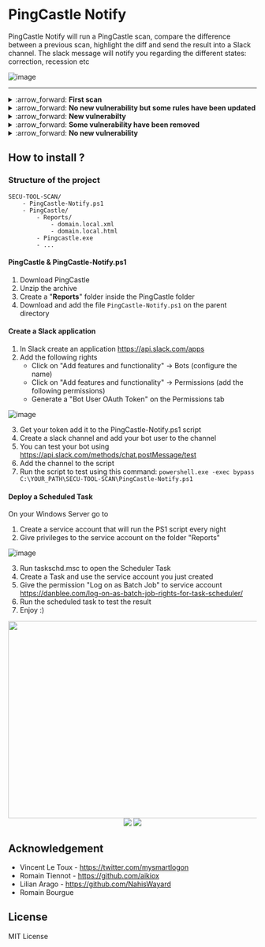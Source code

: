 PingCastle Notify
===

PingCastle Notify will run a PingCastle scan, compare the difference between a previous scan, highlight the diff and send the result into a Slack channel.
The slack message will notify you regarding the different states: correction, recession etc
<p align="center">

![image](https://user-images.githubusercontent.com/5891788/192321307-514b6fc5-2ce0-4018-8876-1079718eb674.png)
</p>
<hr>
<details>
<summary>:arrow_forward: <b>First scan</b></summary>

![image](https://user-images.githubusercontent.com/5891788/191265007-57656f04-12ed-4e93-af36-90b0711aa412.png)
</details>
<details>
<summary>:arrow_forward: <b>No new vulnerability but some rules have been updated</b></summary>

![image](https://user-images.githubusercontent.com/5891788/191266282-cd790c58-76df-4116-89fa-4aa954f0dd7e.png)

</details>
<details>

<summary>:arrow_forward: <b>New vulnerabilty</b></summary>

![image](https://user-images.githubusercontent.com/5891788/191268156-cb1c1884-beef-421e-9aae-75661e071abf.png)
</details>
<details>
<summary>:arrow_forward: <b>Some vulnerability have been removed</b></summary>

![image](https://user-images.githubusercontent.com/5891788/191265798-0ef01763-6401-4c51-9d7d-8bf6f5ab246d.png)  
</details>
<details>
<summary>:arrow_forward: <b>No new vulnerability</b></summary>

No result in slack since reports are the same
</details>

## How to install ?

### Structure of the project

```
SECU-TOOL-SCAN/
    - PingCastle-Notify.ps1
    - PingCastle/
        - Reports/
            - domain.local.xml
            - domain.local.html
        - Pingcastle.exe
        - ...
```

#### PingCastle & PingCastle-Notify.ps1

1. Download PingCastle
2. Unzip the archive
3. Create a "**Reports**" folder inside the PingCastle folder
4. Download and add the file `PingCastle-Notify.ps1` on the parent directory

#### Create a Slack application

1. In Slack create an application https://api.slack.com/apps
2. Add the following rights
   - Click on "Add features and functionality" -> Bots (configure the name)
   - Click on "Add features and functionality" -> Permissions (add the following permissions)
   - Generate a "Bot User OAuth Token" on the Permissions tab
   
![image](https://user-images.githubusercontent.com/5891788/191264679-7942173b-bb1f-4dd1-a936-4e97acdb1b5e.png)

3. Get your token add it to the PingCastle-Notify.ps1 script
4. Create a slack channel and add your bot user to the channel
5. You can test your bot using https://api.slack.com/methods/chat.postMessage/test
6. Add the channel to the script
7. Run the script to test using this command: 
   `powershell.exe -exec bypass C:\YOUR_PATH\SECU-TOOL-SCAN\PingCastle-Notify.ps1`

#### Deploy a Scheduled Task

On your Windows Server go to

1. Create a service account that will run the PS1 script every night
2. Give privileges to the service account on the folder "Reports"

![image](https://user-images.githubusercontent.com/5891788/191264615-ab0b9479-b869-4cbf-9e74-499ca0b38c4e.png)

3. Run taskschd.msc to open the Scheduler Task
4. Create a Task and use the service account you just created
5. Give the permission "Log on as Batch Job" to service account https://danblee.com/log-on-as-batch-job-rights-for-task-scheduler/
6. Run the scheduled task to test the result
7. Enjoy :)

<p align="center">
<img width="600" height="400" src="https://user-images.githubusercontent.com/5891788/191264530-bb4f2700-d91b-4e94-8bb8-ea57238e90ca.png">
<img src="https://user-images.githubusercontent.com/5891788/191264565-a5fe4a3c-b14d-4e5a-b6c0-efe741d4591d.png">
<img src="https://user-images.githubusercontent.com/5891788/191264503-cb3155a9-f2b3-4fed-b6de-eaf35b47a545.png">
</p>

## Acknowledgement

- Vincent Le Toux - https://twitter.com/mysmartlogon
- Romain Tiennot - https://github.com/aikiox
- Lilian Arago - https://github.com/NahisWayard
- Romain Bourgue

## License

MIT License
